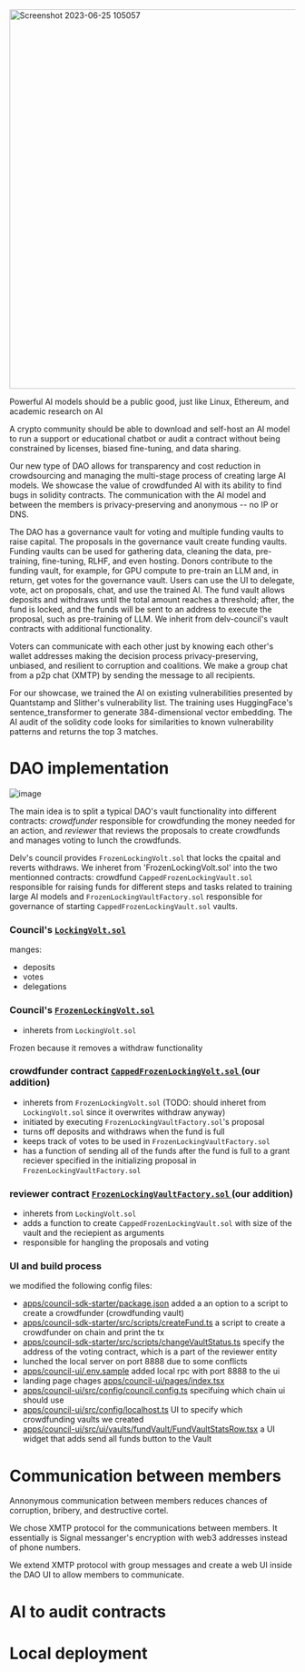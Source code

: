 
<img width="667" alt="Screenshot 2023-06-25 105057" src="https://github.com/ethWaterloo23-fundAiTrainingDao/fundAiTrainingDao/assets/1944021/b9b50712-ad61-4a8a-a068-4bceed913c99">


Powerful AI models should be a public good, just like Linux, Ethereum, and
academic research on AI

  
A crypto community should be able to download and self-host an AI model to run
a support or educational chatbot or audit a contract without being constrained
by licenses, biased fine-tuning, and data sharing.


Our new type of DAO allows for transparency and cost reduction in crowdsourcing
and managing the multi-stage process of creating large AI models. We showcase
the value of crowdfunded AI with its ability to find bugs in solidity
contracts. The communication with the AI model and between the members is
privacy-preserving and anonymous -- no IP or DNS. 


The DAO has a governance vault for voting and multiple funding vaults to raise
capital. The proposals in the governance vault create funding vaults. Funding
vaults can be used for gathering data, cleaning the data, pre-training,
fine-tuning, RLHF, and even hosting. Donors contribute to the funding vault,
for example, for GPU compute to pre-train an LLM and, in return, get votes for
the governance vault. Users can use the UI to delegate, vote, act on proposals,
chat, and use the trained AI. The fund vault allows deposits and withdraws
until the total amount reaches a threshold; after, the fund is locked, and the
funds will be sent to an address to execute the proposal, such as
pre-training of LLM. We inherit from delv-council's vault contracts with
additional functionality.


Voters can communicate with each other just by knowing each other's wallet
addresses making the decision process privacy-preserving, unbiased, and
resilient to corruption and coalitions. We make a group chat from a p2p chat
(XMTP) by sending the message to all recipients.


For our showcase, we trained the AI on existing vulnerabilities presented by
Quantstamp and Slither's vulnerability list. The training uses HuggingFace's
sentence_transformer to generate 384-dimensional vector embedding. The AI audit
of the solidity code looks for similarities to known vulnerability patterns and
returns the top 3 matches.


# DAO implementation

![image](https://github.com/ethWaterloo23-fundAiTrainingDao/fundAiTrainingDao/assets/1944021/5065b48d-4375-4a22-8ed0-77c96342eafc)

The main idea is to split a typical DAO's vault functionality into different
contracts: *crowdfunder* responsible for crowdfunding the money needed for an
action, and *reviewer* that reviews the proposals to create crowdfunds and
manages voting to lunch the crowdfunds.

Delv's council provides `FrozenLockingVolt.sol` that locks the cpaital and
reverts withdraws. We inheret from 'FrozenLockingVolt.sol' into the two mentionned contracts:
crowdfund `CappedFrozenLockingVault.sol` responsible for raising funds for different
steps and tasks related to training large AI models and
`FrozenLockingVaultFactory.sol` responsible for governance of starting
`CappedFrozenLockingVault.sol` vaults.  

### Council's [ `LockingVolt.sol` ]( packages/council-typechain/contracts/vaults/LockingVault.sol )

manges:
- deposits
- votes
- delegations

### Council's [ `FrozenLockingVolt.sol` ]( packages/council-typechain/contracts/vaults/FrozenLockingVault.sol )

- inherets from `LockingVolt.sol` 

Frozen because it removes a withdraw functionality

### crowdfunder contract [ `CappedFrozenLockingVolt.sol` ]( packages/council-typechain/contracts/vaults/CappedFrozenLockingVault.sol ) (our addition)

- inherets from `FrozenLockingVolt.sol` (TODO: should inheret from `LockingVolt.sol` since it overwrites withdraw anyway)
- initiated by executing `FrozenLockingVaultFactory.sol`'s proposal
- turns off deposits and withdraws when the fund is full
- keeps track of votes to be used in `FrozenLockingVaultFactory.sol`
- has a function of sending all of the funds after the fund is full to a grant reciever specified in the initializing proposal in `FrozenLockingVaultFactory.sol`

### reviewer contract [ `FrozenLockingVaultFactory.sol` ]( packages/council-typechain/contracts/vaults/FrozenLockingVaultFactory.sol ) (our addition)

- inherets from `LockingVolt.sol`
- adds a function to create `CappedFrozenLockingVault.sol` with size of the vault and the reciepient as arguments
- responsible for hangling the proposals and voting

### UI and build process

we modified the following config files:
- [apps/council-sdk-starter/package.json](apps/council-sdk-starter/package.json#L25)
  added a an option to a script to create a crowdfunder (crowdfunding vault)
- [apps/council-sdk-starter/src/scripts/createFund.ts](apps/council-sdk-starter/src/scripts/createFund.ts)
  a script to create a crowdfunder on chain and print the tx
- [apps/council-sdk-starter/src/scripts/changeVaultStatus.ts](apps/council-sdk-starter/src/scripts/changeVaultStatus.ts#L17)
  specify the address of the voting contract, which is a part of the reviewer
  entity
- lunched the local server on port 8888 due to some conflicts
- [apps/council-ui/.env.sample](apps/council-ui/.env.sample) added local rpc
  with port 8888 to the ui
- landing page chages
  [apps/council-ui/pages/index.tsx](apps/council-ui/pages/index.tsx)
- [apps/council-ui/src/config/council.config.ts](apps/council-ui/src/config/council.config.ts)
  specifuing which chain ui should use
- [apps/council-ui/src/config/localhost.ts](apps/council-ui/src/config/localhost.ts)
  UI to specify which crowdfunding vaults we created
- [apps/council-ui/src/ui/vaults/fundVault/FundVaultStatsRow.tsx](apps/council-ui/src/ui/vaults/fundVault/FundVaultStatsRow.tsx#L92)
  a UI widget that adds send all funds button to the Vault

# Communication between members

Annonymous communication between members reduces chances of corruption, bribery, and destructive cortel.

We chose XMTP protocol for the communications between members. It essentially
is Signal messanger's encryption with web3 addresses instead of phone numbers.

We extend XMTP protocol with group messages and create a web UI inside the DAO UI to allow members to communicate.

# AI to audit contracts

# Local deployment





